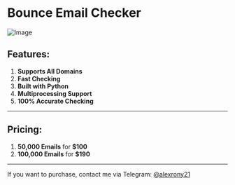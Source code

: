 # Bounce Email Checker

![Image]()

## Features:
1. **Supports All Domains**
2. **Fast Checking**
3. **Built with Python**
4. **Multiprocessing Support**
5. **100% Accurate Checking**

---

## Pricing:
1. **50,000 Emails** for **$100**
2. **100,000 Emails** for **$190**

---

If you want to purchase, contact me via Telegram: [@alexrony21](https://t.me/alexrony21)
